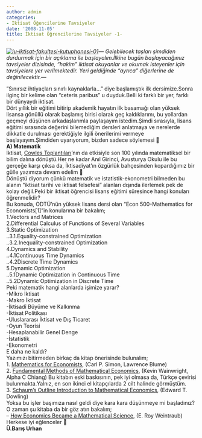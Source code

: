 ```yaml
---
author: admin
categories:
- İktisat Öğencilerine Tavsiyeler
date: '2008-11-05'
title: İktisat Öğrencilerine Tavsiyeler -1-
---
```


*[![iu-iktisat-fakultesi-kutuphanesi-01](../../../../../uploads/2008/11/iu-iktisat-fakultesi-kutuphanesi-01-1-2-300x199.jpg)](https://iktisadiyat.com/wp-content/uploads/2008/11/iu-iktisat-fakultesi-kutuphanesi-01-1-2-2.jpg)— Gelebilecek taşları şimdiden durdurmak için bir açıklama ile başlayalım.İlkine bugün başlayacağımız tavsiyeler dizisinde, “hakim” iktisat okuyanlar ve okumak isteyenler için tavsiyelere yer verilmektedir. Yeri geldiğinde “ayrıca” diğerlerine de değinilecektir.—*

”Sınırsız ihtiyaçları sınırlı kaynaklarla…” diye başlamıştık ilk dersimize.Sonra ilginç bir kelime olan “ceteris paribus” u duyduk.Belli ki farklı bir yer, farklı bir dünyaydı iktisat.  
Dört yıllık bir eğitimi bitirip akademik hayatın ilk basamağı olan yüksek lisansa gönüllü olarak başlamış birisi olarak geç kaldıklarımı, bu yollardan geçmeyi düşünen arkadaşlarımla paylaşayım istedim.Şimdi sırasıyla, lisans eğitimi sırasında değerini bilemediğim dersleri anlatmaya ve nerelerde dikkatle durulması gerektiğiyle ilgili önerilerimi vermeye başlayayım.Şimdiden uyarıyorum, bizden sadece söylemesi 🙂  
**A) Matematik**  
İktisat, [Cowles Toplantıları](http://cowles.econ.yale.edu/about-cf/index.htm)’nın da etkisiyle son 100 yılında matematiksel bir bilim dalına dönüştü.Her ne kadar Anıl Girinci, Avusturya Okulu ile bu gerçeğe karşı çıksa da, İktisadiyat’ın özgürlük bahçesinden kopardığımız bir gülle yazımıza devam edelim 🙂  
Dönüştü diyorum çünkü matematik ve istatistik-ekonometri bilmeden bu alanın “iktisat tarihi ve iktisat felsefesi” alanları dışında ilerlemek pek de kolay değil.Peki bir iktisat öğrencisi lisans eğitimi süresince hangi konuları öğrenmelidir?  
Bu konuda, ODTÜ’nün yüksek lisans dersi olan “Econ 500-Mathematics for Economists\[1\]”in konularına bir bakalım;  
1.Vectors and Matrices  
2.Differential Calculus of Functions of Several Variables  
3.Static Optimization  
..3.1.Equality-constrained Optimization  
..3.2.Inequality-constrained Optimization  
4.Dynamics and Stability  
..4.1Continuous Time Dynamics  
..4.2Discrete Time Dynamics  
5.Dynamic Optimization  
..5.1Dynamic Optimization in Continuous Time  
..5.2Dynamic Optimization in Discrete Time  
Peki matematik hangi alanlarda işimize yarar?  
-Mikro İktisat  
-Makro İktisat  
-İktisadî Büyüme ve Kalkınma  
-İktisat Politikası  
-Uluslararası İktisat ve Dış Ticaret  
-Oyun Teorisi  
-Hesaplanabilir Genel Denge  
-İstatistik  
-Ekonometri  
E daha ne kaldı?  
Yazımızı bitirmeden birkaç da kitap önerisinde bulunalım;  
1\. [Mathematics for Economists](http://www.amazon.com/Mathematics-Economists-Carl-P-Simon/dp/0393957330/sr=8-1/qid=1167360485/ref=pd_bbs_1/105-0315241-9327663?ie=UTF8&s=books), (Carl P. Simon, Lawrence Blume)  
2\. [Fundamental Methods of Mathematical Economics](http://www.amazon.com/Fundamental-Methods-Mathematical-Economics-Wainwright/dp/0070109109/sr=1-1/qid=1167360797/ref=pd_bbs_1/105-0315241-9327663?ie=UTF8&s=books), (Kevin Wainwright, Alpha C Chiang) Bu kitabın eski baskısının, pek iyi olmasa da, Türkçe çevirisi bulunmakta.Yalnız, en son ikinci el kitapçılarda 2 cilt halinde görmüştüm.  
3\. [Schaum’s Outline Introduction to Mathematical Economics](http://www.amazon.com/Schaums-Outline-Introduction-Mathematical-Economics/dp/007135896X/sr=1-4/qid=1167360933/ref=sr_1_4/105-0315241-9327663?ie=UTF8&s=books), (Edward T. Dowling)  
Yoksa bu işler başımıza nasıl geldi diye kara kara düşünmeye mi başladınız? O zaman şu kitaba da bir göz atın bakalım;  
– [How Economics Became a Mathematical Science](http://www.amazon.com/Economics-Became-Mathematical-Science-Cultural/dp/0822328712/sr=1-3/qid=1167362166/ref=sr_1_3/105-0315241-9327663?ie=UTF8&s=books), (E. Roy Weintraub)  
Herkese iyi eğlenceler 🙂  
**Ü.Barış Urhan**